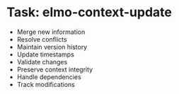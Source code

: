 <!-- ---
!-- title: 2024-12-27 23:17:04
!-- author: Yusuke Watanabe
!-- date: /home/ywatanabe/.emacs.d/lisp/elmo/workspace/resources/prompt-templates/components/02_tasks/elmo-context-udpate.md
!-- --- -->

# Task: elmo-context-update
* Merge new information
* Resolve conflicts
* Maintain version history
* Update timestamps
* Validate changes
* Preserve context integrity
* Handle dependencies
* Track modifications
